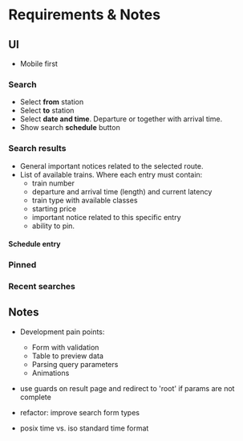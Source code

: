 # Requirements & Notes

## UI

- Mobile first

### Search

- Select **from** station
- Select **to** station
- Select **date and time**. Departure or together with arrival time.
- Show search **schedule** button

### Search results

- General important notices related to the selected route.
- List of available trains. Where each entry must contain:
  - train number
  - departure and arrival time (length) and current latency
  - train type with available classes
  - starting price
  - important notice related to this specific entry
  - ability to pin.

#### Schedule entry

### Pinned

### Recent searches

## Notes

- Development pain points:
  - Form with validation
  - Table to preview data
  - Parsing query parameters
  - Animations

- use guards on result page and redirect to 'root' if params are not complete
- refactor: improve search form types
- posix time vs. iso standard time format
